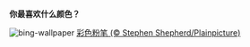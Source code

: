 
**你最喜欢什么颜色？**

![bing-wallpaper](https://www.bing.com/th?id=OHR.ColourDay_ZH-CN1032554089_1920x1080.jpg)
[彩色粉笔 (© Stephen Shepherd/Plainpicture)](https://www.bing.com/search?q=%E5%BD%A9%E8%89%B2%E7%B2%89%E7%AC%94&amp;form=hpcapt&amp;mkt=zh-cn)
  